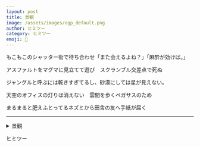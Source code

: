 ```yaml
---
layout: post
title: 景観
image: /assets/images/ogp_default.png
author: ヒミツー
category: ヒミツー
emoji: 🐢
---
```


<div class="tanka-area"><div class="tanka">
<p>もこもこのシャッター街で待ち合わせ「また会えるよね？」「麻酔が効けば。」</p>

<p>アスファルトをマグマに見立てて遊び　スクランブル交差点で死ぬ</p>

<p>ジャングルと呼ぶには乾きすぎてるし、砂漠にしては星が見えない。</p>

<p>天空のオフィスの灯りは消えない　雲間を歩くペガサスのため</p>

<p>まるまると肥えふとってるネズミから田舎の友へ手紙が届く</p>

</div></div>

---

<details><summary>景観</summary>
もこもこのシャッター街で待ち合わせ「また会えるよね？」「麻酔が効けば。」<br/>
アスファルトをマグマに見立てて遊び　スクランブル交差点で死ぬ<br/>
ジャングルと呼ぶには乾きすぎてるし、砂漠にしては星が見えない。<br/>
天空のオフィスの灯りは消えない　雲間を歩くペガサスのため<br/>
まるまると肥えふとってるネズミから田舎の友へ手紙が届く<br/>
<br/>

</details>

ヒミツー
